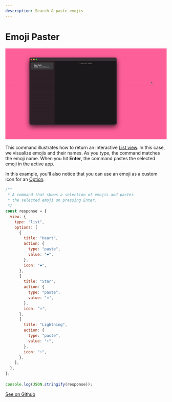 ```yaml
---
description: Search & paste emojis
---
```


# Emoji Paster

![](../.gitbook/assets/emoji-paster.gif)

This command illustrates how to return an interactive [List view](../reference/command-response-view-list.md). In this case, we visualize emojis and their names. As you type, the command matches the emoji name. When you hit **Enter**, the command pastes the selected emoji in the active app.

In this example, you'll also notice that you can use an emoji as a custom icon for an [Option](../reference/command-response-view-list.md#listoption).

```javascript
/**
 * A command that shows a selection of emojis and pastes
 * the selected emoji on pressing Enter.
 */
const response = {
  view: {
    type: "list",
    options: [
      {
        title: "Heart",
        action: {
          type: "paste",
          value: "❤️",
        },
        icon: "❤️",
      },
      {
        title: "Star",
        action: {
          type: "paste",
          value: "⭐️",
        },
        icon: "⭐️",
      },
      {
        title: "Lightning",
        action: {
          type: "paste",
          value: "️⚡️",
        },
        icon: "⚡️",
      },
    ],
  },
};

console.log(JSON.stringify(response));
```

[See on Github](https://github.com/slapdash/platform/tree/main/tutorials/emoji-paster)

